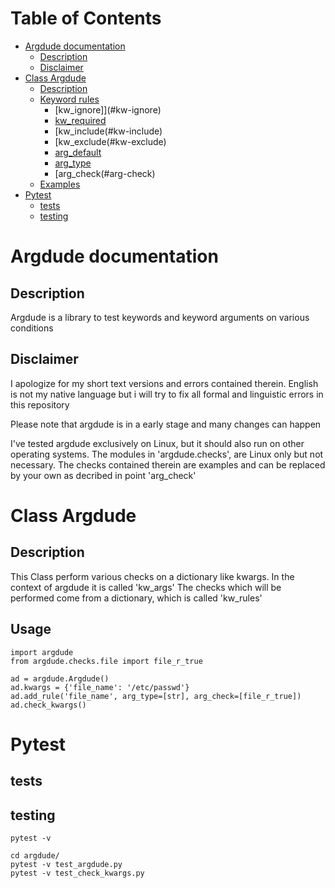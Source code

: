 
Table of Contents
=================

   * [Argdude documentation](#argdude-documentation)
      * [Description](#description)
      * [Disclaimer](#disclaimer)
   * [Class Argdude](#class-argdude)
      * [Description](#description-1)
      * [Keyword rules](#kw_rules)
         * [kw_ignore]](#kw-ignore)
         * [kw_required](#kw-required)
         * [kw_include(#kw-include)
         * [kw_exclude(#kw-exclude)
         * [arg_default](#arg-default)
         * [arg_type](#arg-type)
         * [arg_check(#arg-check)
      * [Examples](#examples)
   * [Pytest](#tests)
      * [tests](#tests)
      * [testing](#testing)


# Argdude documentation

## Description
Argdude is a library to test keywords and keyword arguments on various conditions


## Disclaimer 
I apologize for my short text versions and errors contained therein.
English is not my native language but i will try to fix all formal and 
linguistic errors in this repository

Please note that argdude is in a early stage and many changes
can happen 

I've tested argdude exclusively on Linux, but it should also run on other
operating systems.
The modules in 'argdude.checks', are Linux only but not necessary. The checks 
contained therein are examples and can be replaced by your own as decribed in 
point 'arg_check'



# Class Argdude
## Description
This Class perform various checks on a dictionary like kwargs.
In the context of argdude it is called 'kw_args'
The checks which will be performed come from a dictionary,
which is called 'kw_rules'


## Usage
```
import argdude
from argdude.checks.file import file_r_true

ad = argdude.Argdude()
ad.kwargs = {'file_name': '/etc/passwd'}
ad.add_rule('file_name', arg_type=[str], arg_check=[file_r_true])
ad.check_kwargs()
```


# Pytest

## tests

## testing
```
pytest -v

cd argdude/
pytest -v test_argdude.py
pytest -v test_check_kwargs.py
```
